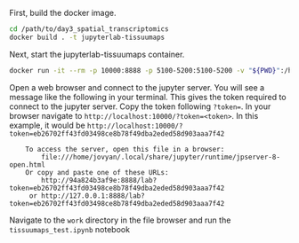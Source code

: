 First, build the docker image.

```bash
cd /path/to/day3_spatial_transcriptomics
docker build . -t jupyterlab-tissuumaps
```

Next, start the jupyterlab-tissuumaps container. 

```bash
docker run -it --rm -p 10000:8888 -p 5100-5200:5100-5200 -v "${PWD}":/home/jovyan/work jupyterlab-tissuumaps

```

Open a web browser and connect to the jupyter server. You will see a message like the following in your terminal. This gives the token required to connect to the jupyter server. Copy the token following `?token=`. In your browser navigate to `http://localhost:10000/?token=<token>`. In this example, it would be `http://localhost:10000/?token=eb26702ff43fd03498ce8b78f49dba2eded58d903aaa7f42`

```
    To access the server, open this file in a browser:
        file:///home/jovyan/.local/share/jupyter/runtime/jpserver-8-open.html
    Or copy and paste one of these URLs:
        http://94a824b3af9e:8888/lab?token=eb26702ff43fd03498ce8b78f49dba2eded58d903aaa7f42
     or http://127.0.0.1:8888/lab?token=eb26702ff43fd03498ce8b78f49dba2eded58d903aaa7f42

```

Navigate to the `work` directory in the file browser and run the `tissuumaps_test.ipynb` notebook